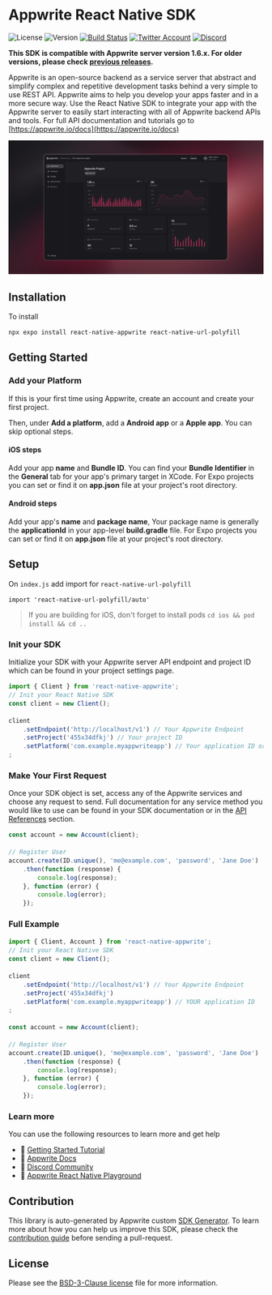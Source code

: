 # Appwrite React Native SDK

![License](https://img.shields.io/github/license/appwrite/sdk-for-react-native.svg?style=flat-square)
![Version](https://img.shields.io/badge/api%20version-1.5.7-blue.svg?style=flat-square)
[![Build Status](https://img.shields.io/travis/com/appwrite/sdk-generator?style=flat-square)](https://travis-ci.com/appwrite/sdk-generator)
[![Twitter Account](https://img.shields.io/twitter/follow/appwrite?color=00acee&label=twitter&style=flat-square)](https://twitter.com/appwrite)
[![Discord](https://img.shields.io/discord/564160730845151244?label=discord&style=flat-square)](https://appwrite.io/discord)

**This SDK is compatible with Appwrite server version 1.6.x. For older versions, please check [previous releases](https://github.com/appwrite/sdk-for-react-native/releases).**

Appwrite is an open-source backend as a service server that abstract and simplify complex and repetitive development tasks behind a very simple to use REST API. Appwrite aims to help you develop your apps faster and in a more secure way. Use the React Native SDK to integrate your app with the Appwrite server to easily start interacting with all of Appwrite backend APIs and tools. For full API documentation and tutorials go to [https://appwrite.io/docs](https://appwrite.io/docs)

![Appwrite](https://github.com/appwrite/appwrite/raw/main/public/images/github.png)

## Installation

To install

```bash
npx expo install react-native-appwrite react-native-url-polyfill
```



## Getting Started

### Add your Platform
If this is your first time using Appwrite, create an account and create your first project.

Then, under **Add a platform**, add a **Android app** or a **Apple app**. You can skip optional steps.

#### iOS steps
Add your app **name** and **Bundle ID**. You can find your **Bundle Identifier** in the **General** tab for your app's primary target in XCode. For Expo projects you can set or find it on **app.json** file at your project's root directory.

#### Android steps
Add your app's **name** and **package name**, Your package name is generally the **applicationId** in your app-level **build.gradle** file. For Expo projects you can set or find it on **app.json** file at your project's root directory.

## Setup

On `index.js` add import for `react-native-url-polyfill`

```
import 'react-native-url-polyfill/auto'
```

> If you are building for iOS, don't forget to install pods
> `cd ios && pod install && cd ..`

### Init your SDK
Initialize your SDK with your Appwrite server API endpoint and project ID which can be found in your project settings page.

```js
import { Client } from 'react-native-appwrite';
// Init your React Native SDK
const client = new Client();

client
    .setEndpoint('http://localhost/v1') // Your Appwrite Endpoint
    .setProject('455x34dfkj') // Your project ID
    .setPlatform('com.example.myappwriteapp') // Your application ID or bundle ID.
;
```

### Make Your First Request
Once your SDK object is set, access any of the Appwrite services and choose any request to send. Full documentation for any service method you would like to use can be found in your SDK documentation or in the [API References](https://appwrite.io/docs) section.

```js
const account = new Account(client);

// Register User
account.create(ID.unique(), 'me@example.com', 'password', 'Jane Doe')
    .then(function (response) {
        console.log(response);
    }, function (error) {
        console.log(error);
    });

```

### Full Example
```js
import { Client, Account } from 'react-native-appwrite';
// Init your React Native SDK
const client = new Client();

client
    .setEndpoint('http://localhost/v1') // Your Appwrite Endpoint
    .setProject('455x34dfkj')
    .setPlatform('com.example.myappwriteapp') // YOUR application ID
;

const account = new Account(client);

// Register User
account.create(ID.unique(), 'me@example.com', 'password', 'Jane Doe')
    .then(function (response) {
        console.log(response);
    }, function (error) {
        console.log(error);
    });
```

### Learn more
You can use the following resources to learn more and get help
- 🚀 [Getting Started Tutorial](https://appwrite.io/docs/quick-starts/react-native)
- 📜 [Appwrite Docs](https://appwrite.io/docs)
- 💬 [Discord Community](https://appwrite.io/discord)
- 🚂 [Appwrite React Native Playground](https://github.com/appwrite/playground-for-react-native)

## Contribution

This library is auto-generated by Appwrite custom [SDK Generator](https://github.com/appwrite/sdk-generator). To learn more about how you can help us improve this SDK, please check the [contribution guide](https://github.com/appwrite/sdk-generator/blob/master/CONTRIBUTING.md) before sending a pull-request.

## License

Please see the [BSD-3-Clause license](https://raw.githubusercontent.com/appwrite/appwrite/master/LICENSE) file for more information.